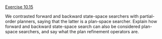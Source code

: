 [Exercise 10.15](ex_15/)

We contrasted forward and backward state-space searchers with
partial-order planners, saying that the latter is a plan-space searcher.
Explain how forward and backward state-space search can also be
considered plan-space searchers, and say what the plan refinement
operators are.
